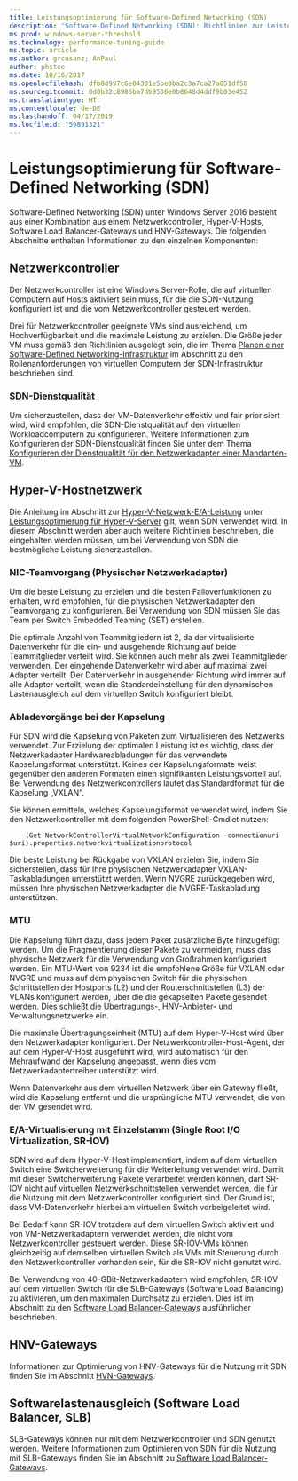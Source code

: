 ```yaml
---
title: Leistungsoptimierung für Software-Defined Networking (SDN)
description: 'Software-Defined Networking (SDN): Richtlinien zur Leistungsoptimierung'
ms.prod: windows-server-threshold
ms.technology: performance-tuning-guide
ms.topic: article
ms.author: grcusanz; AnPaul
author: phstee
ms.date: 10/16/2017
ms.openlocfilehash: dfb8d997c6e04381e5be0ba2c3a7ca27a851df50
ms.sourcegitcommit: 0d0b32c8986ba7db9536e0b8648d4ddf9b03e452
ms.translationtype: HT
ms.contentlocale: de-DE
ms.lasthandoff: 04/17/2019
ms.locfileid: "59891321"
---
```

# <a name="performance-tuning-software-defined-networks"></a>Leistungsoptimierung für Software-Defined Networking (SDN)

Software-Defined Networking (SDN) unter Windows Server 2016 besteht aus einer Kombination aus einem Netzwerkcontroller, Hyper-V-Hosts, Software Load Balancer-Gateways und HNV-Gateways.  Die folgenden Abschnitte enthalten Informationen zu den einzelnen Komponenten:

## <a name="network-controller"></a>Netzwerkcontroller

Der Netzwerkcontroller ist eine Windows Server-Rolle, die auf virtuellen Computern auf Hosts aktiviert sein muss, für die die SDN-Nutzung konfiguriert ist und die vom Netzwerkcontroller gesteuert werden.

Drei für Netzwerkcontroller geeignete VMs sind ausreichend, um Hochverfügbarkeit und die maximale Leistung zu erzielen.  Die Größe jeder VM muss gemäß den Richtlinien ausgelegt sein, die im Thema [Planen einer Software-Defined Networking-Infrastruktur](../../../../networking/sdn/plan/Plan-a-Software-Defined-Network-Infrastructure.md) im Abschnitt zu den Rollenanforderungen von virtuellen Computern der SDN-Infrastruktur beschrieben sind.

### <a name="sdn-quality-of-service-qos"></a>SDN-Dienstqualität

Um sicherzustellen, dass der VM-Datenverkehr effektiv und fair priorisiert wird, wird empfohlen, die SDN-Dienstqualität auf den virtuellen Workloadcomputern zu konfigurieren.  Weitere Informationen zum Konfigurieren der SDN-Dienstqualität finden Sie unter dem Thema [Konfigurieren der Dienstqualität für den Netzwerkadapter einer Mandanten-VM](../../../../networking/sdn/manage/Configure-QoS-for-Tenant-VM-Network-Adapter.md).

## <a name="hyper-v-host-networking"></a>Hyper-V-Hostnetzwerk

Die Anleitung im Abschnitt zur [Hyper-V-Netzwerk-E/A-Leistung](#netio) unter [Leistungsoptimierung für Hyper-V-Server](../../role/remote-desktop/session-hosts.md) gilt, wenn SDN verwendet wird. In diesem Abschnitt werden aber auch weitere Richtlinien beschrieben, die eingehalten werden müssen, um bei Verwendung von SDN die bestmögliche Leistung sicherzustellen.

### <a name="physical-network-adapter-nic-teaming"></a>NIC-Teamvorgang (Physischer Netzwerkadapter)

Um die beste Leistung zu erzielen und die besten Failoverfunktionen zu erhalten, wird empfohlen, für die physischen Netzwerkadapter den Teamvorgang zu konfigurieren.  Bei Verwendung von SDN müssen Sie das Team per Switch Embedded Teaming (SET) erstellen.  

Die optimale Anzahl von Teammitgliedern ist 2, da der virtualisierte Datenverkehr für die ein- und ausgehende Richtung auf beide Teammitglieder verteilt wird.  Sie können auch mehr als zwei Teammitglieder verwenden. Der eingehende Datenverkehr wird aber auf maximal zwei Adapter verteilt.  Der Datenverkehr in ausgehender Richtung wird immer auf alle Adapter verteilt, wenn die Standardeinstellung für den dynamischen Lastenausgleich auf dem virtuellen Switch konfiguriert bleibt.


### <a name="encapsulation-offloads"></a>Abladevorgänge bei der Kapselung

Für SDN wird die Kapselung von Paketen zum Virtualisieren des Netzwerks verwendet.  Zur Erzielung der optimalen Leistung ist es wichtig, dass der Netzwerkadapter Hardwareabladungen für das verwendete Kapselungsformat unterstützt.  Keines der Kapselungsformate weist gegenüber den anderen Formaten einen signifikanten Leistungsvorteil auf.  Bei Verwendung des Netzwerkcontrollers lautet das Standardformat für die Kapselung „VXLAN“.

Sie können ermitteln, welches Kapselungsformat verwendet wird, indem Sie den Netzwerkcontroller mit dem folgenden PowerShell-Cmdlet nutzen:

``` syntax
    (Get-NetworkControllerVirtualNetworkConfiguration -connectionuri $uri).properties.networkvirtualizationprotocol
```

Die beste Leistung bei Rückgabe von VXLAN erzielen Sie, indem Sie sicherstellen, dass für Ihre physischen Netzwerkadapter VXLAN-Taskabladungen unterstützt werden.  Wenn NVGRE zurückgegeben wird, müssen Ihre physischen Netzwerkadapter die NVGRE-Taskabladung unterstützen.

### <a name="mtu"></a>MTU

Die Kapselung führt dazu, dass jedem Paket zusätzliche Byte hinzugefügt werden.  Um die Fragmentierung dieser Pakete zu vermeiden, muss das physische Netzwerk für die Verwendung von Großrahmen konfiguriert werden.  Ein MTU-Wert von 9234 ist die empfohlene Größe für VXLAN oder NVGRE und muss auf dem physischen Switch für die physischen Schnittstellen der Hostports (L2) und der Routerschnittstellen (L3) der VLANs konfiguriert werden, über die die gekapselten Pakete gesendet werden.  Dies schließt die Übertragungs-, HNV-Anbieter- und Verwaltungsnetzwerke ein.

Die maximale Übertragungseinheit (MTU) auf dem Hyper-V-Host wird über den Netzwerkadapter konfiguriert. Der Netzwerkcontroller-Host-Agent, der auf dem Hyper-V-Host ausgeführt wird, wird automatisch für den Mehraufwand der Kapselung angepasst, wenn dies vom Netzwerkadaptertreiber unterstützt wird.  

Wenn Datenverkehr aus dem virtuellen Netzwerk über ein Gateway fließt, wird die Kapselung entfernt und die ursprüngliche MTU verwendet, die von der VM gesendet wird.

### <a name="single-root-io-virtualization-sr-iov"></a>E/A-Virtualisierung mit Einzelstamm (Single Root I/O Virtualization, SR-IOV)

SDN wird auf dem Hyper-V-Host implementiert, indem auf dem virtuellen Switch eine Switcherweiterung für die Weiterleitung verwendet wird.  Damit mit dieser Switcherweiterung Pakete verarbeitet werden können, darf SR-IOV nicht auf virtuellen Netzwerkschnittstellen verwendet werden, die für die Nutzung mit dem Netzwerkcontroller konfiguriert sind. Der Grund ist, dass VM-Datenverkehr hierbei am virtuellen Switch vorbeigeleitet wird.

Bei Bedarf kann SR-IOV trotzdem auf dem virtuellen Switch aktiviert und von VM-Netzwerkadaptern verwendet werden, die nicht vom Netzwerkcontroller gesteuert werden.  Diese SR-IOV-VMs können gleichzeitig auf demselben virtuellen Switch als VMs mit Steuerung durch den Netzwerkcontroller vorhanden sein, für die SR-IOV nicht genutzt wird.

Bei Verwendung von 40-GBit-Netzwerkadaptern wird empfohlen, SR-IOV auf dem virtuellen Switch für die SLB-Gateways (Software Load Balancing) zu aktivieren, um den maximalen Durchsatz zu erzielen.  Dies ist im Abschnitt zu den [Software Load Balancer-Gateways](slb-gateway-performance.md) ausführlicher beschrieben.

## <a name="hnv-gateways"></a>HNV-Gateways

Informationen zur Optimierung von HNV-Gateways für die Nutzung mit SDN finden Sie im Abschnitt [HVN-Gateways](hnv-gateway-performance.md).

## <a name="software-load-balancer-slb"></a>Softwarelastenausgleich (Software Load Balancer, SLB)

SLB-Gateways können nur mit dem Netzwerkcontroller und SDN genutzt werden.  Weitere Informationen zum Optimieren von SDN für die Nutzung mit SLB-Gateways finden Sie im Abschnitt zu [Software Load Balancer-Gateways](slb-gateway-performance.md).
